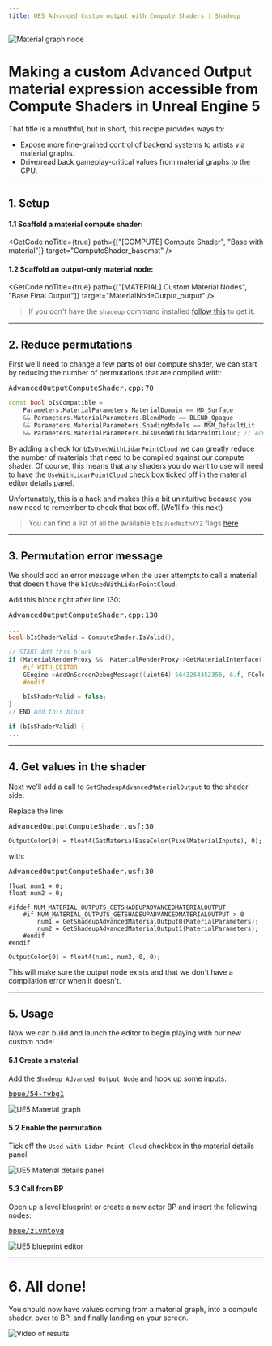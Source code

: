 ```yaml
---
title: UE5 Advanced Custom output with Compute Shaders | Shadeup
---
```


![Material graph node](img/recipes/advanced-output-material-shot.png)

<script>
	import GetCode from "@/get-code.svelte";
</script>

# Making a custom Advanced Output material expression accessible from Compute Shaders in Unreal Engine 5

That title is a mouthful, but in short, this recipe provides ways to:

- Expose more fine-grained control of backend systems to artists via material graphs.
- Drive/read back gameplay-critical values from material graphs to the CPU.

---

## 1. Setup

#### 1.1 Scaffold a material compute shader:

<GetCode noTitle={true} path={["[COMPUTE] Compute Shader", "Base with material"]} target="ComputeShader_basemat" />

#### 1.2 Scaffold an output-only material node:

<GetCode noTitle={true} path={["[MATERIAL] Custom Material Nodes", "Base Final Output"]} target="MaterialNodeOutput_output" />

> If you don't have the `shadeup` command installed [follow this](/docs/install) to get it.

---

## 2. Reduce permutations

First we'll need to change a few parts of our compute shader, we can start by reducing the number of permutations that are compiled with:

<pre class="file-name">AdvancedOutputComputeShader.cpp:70</pre>

```cpp
const bool bIsCompatible =
	Parameters.MaterialParameters.MaterialDomain == MD_Surface
	&& Parameters.MaterialParameters.BlendMode == BLEND_Opaque
	&& Parameters.MaterialParameters.ShadingModels == MSM_DefaultLit
	&& Parameters.MaterialParameters.bIsUsedWithLidarPointCloud; // Add this line here
```

By adding a check for `bIsUsedWithLidarPointCloud` we can greatly reduce the number of materials that need to be compiled against our compute shader. Of course, this means that any shaders you do want to use will need to have the `UseWithLidarPointCloud` check box ticked off in the material editor details panel.

Unfortunately, this is a hack and makes this a bit unintuitive because you now need to remember to check that box off. (We'll fix this next)

> You can find a list of all the available `bIsUsedWithXYZ` flags [here](https://docs.unrealengine.com/5.0/en-US/API/Runtime/Engine/FMaterialShaderParameters/)

---

## 3. Permutation error message

We should add an error message when the user attempts to call a material that doesn't have the `bIsUsedWithLidarPointCloud`.

Add this block right after line 130:

<pre class="file-name spaced">AdvancedOutputComputeShader.cpp:130</pre>

```cpp
...
bool bIsShaderValid = ComputeShader.IsValid();

// START Add this block
if (MaterialRenderProxy && !MaterialRenderProxy->GetMaterialInterface()->CheckMaterialUsage_Concurrent(MATUSAGE_LidarPointCloud)) {
	#if WITH_EDITOR
	GEngine->AddOnScreenDebugMessage((uint64) 5643264352356, 6.f, FColor::Red, FString(TEXT("Can't use the specified material because it has not been compiled with bUsedWithLidarPointCloud.")));
	#endif

	bIsShaderValid = false;
}
// END Add this block

if (bIsShaderValid) {
...
```

---

## 4. Get values in the shader

Next we'll add a call to `GetShadeupAdvancedMaterialOutput` to the shader side.

Replace the line:

<pre class="file-name">AdvancedOutputComputeShader.usf:30</pre>

```hlsl
OutputColor[0] = float4(GetMaterialBaseColor(PixelMaterialInputs), 0);
```

with:

<pre class="file-name">AdvancedOutputComputeShader.usf:30</pre>

```hlsl
float num1 = 0;
float num2 = 0;

#ifdef NUM_MATERIAL_OUTPUTS_GETSHADEUPADVANCEDMATERIALOUTPUT
	#if NUM_MATERIAL_OUTPUTS_GETSHADEUPADVANCEDMATERIALOUTPUT > 0
		num1 = GetShadeupAdvancedMaterialOutput0(MaterialParameters);
		num2 = GetShadeupAdvancedMaterialOutput1(MaterialParameters);
	#endif
#endif

OutputColor[0] = float4(num1, num2, 0, 0);
```

This will make sure the output node exists and that we don't have a compilation error when it doesn't.

---

## 5. Usage

Now we can build and launch the editor to begin playing with our new custom node!

#### 5.1 Create a material

Add the `Shadeup Advanced Output Node` and hook up some inputs:

<pre class="image-overlay"><a target="_blank" href="https://blueprintue.com/blueprint/54-fvbg1/">bpue/54-fvbg1</a></pre>

![UE5 Material graph](img/recipes/advanced-output-material.png)

#### 5.2 Enable the permutation

Tick off the `Used with Lidar Point Cloud` checkbox in the material details panel

![UE5 Material details panel](img/recipes/advanced-output-details.png)

#### 5.3 Call from BP

Open up a level blueprint or create a new actor BP and insert the following nodes:

<pre class="image-overlay"><a target="_blank" href="https://blueprintue.com/blueprint/zlvmtoyq/">bpue/zlvmtoyq</a></pre>

![UE5 blueprint editor](img/recipes/advanced-output-bp.png)

---

# 6. All done!

You should now have values coming from a material graph, into a compute shader, over to BP, and finally landing on your screen.

![Video of results](img/recipes/advanced-output-results.gif)
